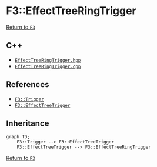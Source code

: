 # F3::EffectTreeRingTrigger

[Return to `F3`](/docs/F3.md)

## C++

- [`EffectTreeRingTrigger.hpp`](/c++/include/EffectTreeRingTrigger.hpp)
- [`EffectTreeRingTrigger.cpp`](/c++/source/EffectTreeRingTrigger.cpp)

## References

- [`F3::Trigger`](/docs/F3/Trigger.md)
- [`F3::EffectTreeTrigger`](/docs/F3/EffectTreeTrigger.md)

## Inheritance

```mermaid
graph TD;
    F3::Trigger --> F3::EffectTreeTrigger
    F3::EffectTreeTrigger --> F3::EffectTreeRingTrigger
```

[Return to `F3`](/docs/F3.md)